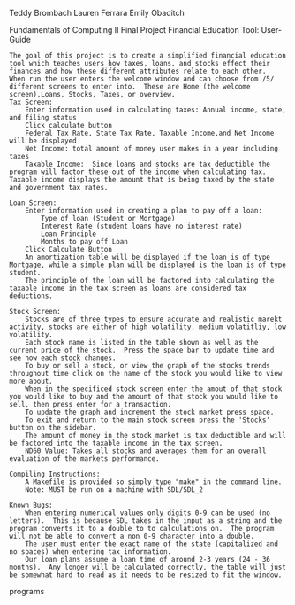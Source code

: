 Teddy Brombach
Lauren Ferrara
Emily Obaditch 

Fundamentals of Computing II Final Project
Financial Education Tool: User-Guide

    The goal of this project is to create a simplified financial education tool which teaches users how taxes, loans, and stocks effect their finances and how these different attributes relate to each other.  When run the user enters the welcome window and can choose from /5/ different screens to enter into.  These are Home (the welcome screen),Loans, Stocks, Taxes, or overview.  
    Tax Screen:
        Enter information used in calculating taxes: Annual income, state, and filing status
        Click calculate button
        Federal Tax Rate, State Tax Rate, Taxable Income,and Net Income will be displayed
        Net Income: total amount of money user makes in a year including taxes
        Taxable Income:  Since loans and stocks are tax deductible the program will factor these out of the income when calculating tax.  Taxable income displays the amount that is being taxed by the state and government tax rates.  

    Loan Screen: 
        Enter information used in creating a plan to pay off a loan: 
            Type of loan (Student or Mortgage)
            Interest Rate (student loans have no interest rate)
            Loan Principle
            Months to pay off Loan
        Click Calculate Button
        An amortization table will be displayed if the loan is of type Mortgage, while a simple plan will be displayed is the loan is of type student.  
        The principle of the loan will be factored into calculating the taxable income in the tax screen as loans are considered tax deductions.  

    Stock Screen: 
        Stocks are of three types to ensure accurate and realistic marekt activity, stocks are either of high volatility, medium volatitliy, low volatility.  
        Each stock name is listed in the table shown as well as the current price of the stock.  Press the space bar to update time and see how each stock changes.  
        To buy or sell a stock, or view the graph of the stocks trends throughout time click on the name of the stock you would like to view more about.  
        When in the specificed stock screen enter the amout of that stock you would like to buy and the amount of that stock you would like to sell, then press enter for a transaction.  
        To update the graph and increment the stock market press space.  
        To exit and return to the main stock screen press the 'Stocks' button on the sidebar.  
        The amount of money in the stock market is tax deductible and will be factored into the taxable income in the tax screen. 
        ND60 Value: Takes all stocks and averages them for an overall evaluation of the markets performance.  

    Compiling Instructions:
        A Makefile is provided so simply type "make" in the command line. 
        Note: MUST be run on a machine with SDL/SDL_2

    Known Bugs: 
        When entering numerical values only digits 0-9 can be used (no letters).  This is because SDL takes in the input as a string and the program converts it to a double to to calculations on.  The program will not be able to convert a non 0-9 character into a double.  
        The user must enter the exact name of the state (capitalized and no spaces) when entering tax information.  
        Our loan plans assume a loan time of around 2-3 years (24 - 36 months).  Any longer will be calculated correctly, the table will just be somewhat hard to read as it needs to be resized to fit the window.  

     
programs
